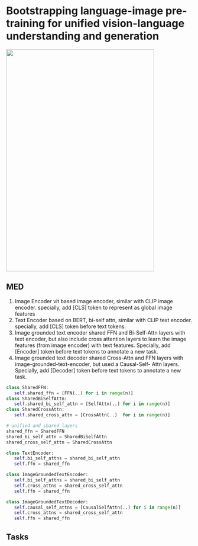 # Bootstrapping language-image pre-training for unified vision-language understanding and generation

<img src="https://github.com/user-attachments/assets/ff6bdc5c-bfdb-45b5-ac23-a49d686329ce" width="400" height="600">

## MED
1. Image Encoder
   vit based image encoder, similar with CLIP image encoder. specially, add [CLS] token
   to represent as global image features
2. Text Encoder
   based on BERT, bi-self attn, similar with CLIP text encoder. specially, add [CLS] token
   before text tokens.
3. Image grounded text encoder
   shared FFN and Bi-Self-Attn layers with text encoder, but also include cross attention
   layers to learn the image features (from image encoder) with text features. Specially,
   add [Encoder] token before text tokens to annotate a new task.
5. Image grounded text decoder
   shared Cross-Attn and FFN layers with image-grounded-text-encoder, but used a Causal-Self-
   Attn layers. Specially, add [Decoder] token before text tokens to annotate a new task.

```python pseudo code
class SharedFFN:
   self.shared_ffn = [FFN(..) for i in range(n)]
class SharedBiSelfAttn:
   self.shared_bi_self_attn = [SelfAttn(..) for i in range(n)]
class SharedCrossAttn:
   self.shared_cross_attn = [CrossAttn(..)  for i in range(n)]

# unified and shared layers
shared_ffn = SharedFFN
shared_bi_self_attn = SharedBiSelfAttn
shared_cross_self_attn = SharedCrossAttn

class TextEncoder:
   self.bi_self_attns = shared_bi_self_attn
   self.ffn = shared_ffn

class ImageGroundedTextEncoder:
   self.bi_self_attns = shared_bi_self_attn
   self.cross_attns = shared_cross_self_attn
   self.ffn = shared_ffn

class ImageGroundedTextDecoder:
   self.causal_self_attns = [CausalSelfAttn(..) for i in range(n)]
   self.cross_attns = shared_cross_self_attn
   self.ffn = shared_ffn
```

## Tasks
